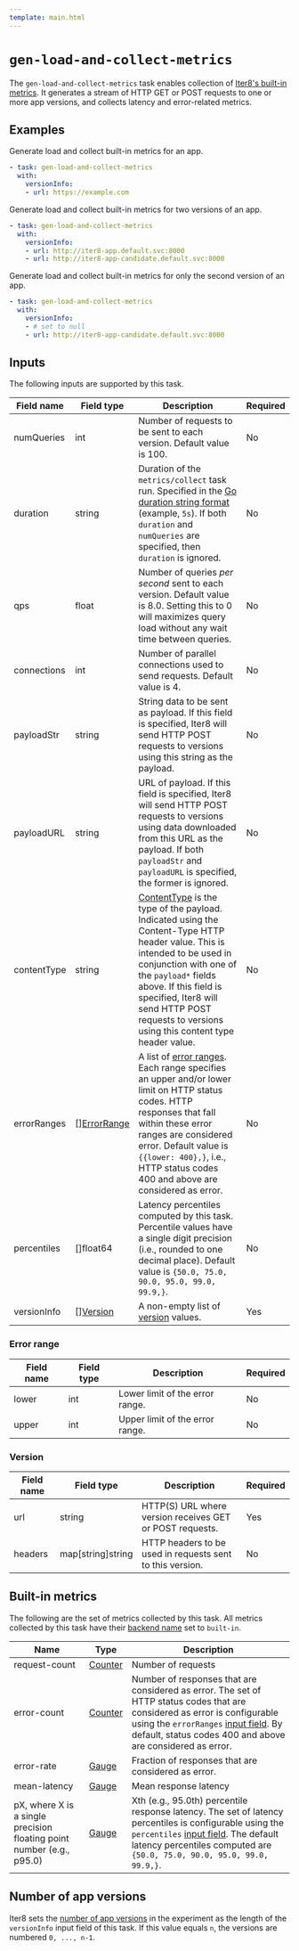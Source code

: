 ```yaml
---
template: main.html
---
```


# `gen-load-and-collect-metrics`
The `gen-load-and-collect-metrics` task enables collection of [Iter8's built-in metrics](#built-in-metrics). It generates a stream of HTTP GET or POST requests to one or more app versions, and collects latency and error-related metrics.

## Examples
Generate load and collect built-in metrics for an app.
```yaml
- task: gen-load-and-collect-metrics
  with:
    versionInfo:
    - url: https://example.com
```

Generate load and collect built-in metrics for two versions of an app.
```yaml
- task: gen-load-and-collect-metrics
  with:
    versionInfo:
    - url: http://iter8-app.default.svc:8000
    - url: http://iter8-app-candidate.default.svc:8000
```

Generate load and collect built-in metrics for only the second version of an app.
```yaml
- task: gen-load-and-collect-metrics
  with:
    versionInfo:
    - # set to null
    - url: http://iter8-app-candidate.default.svc:8000
```

## Inputs
The following inputs are supported by this task.

| Field name | Field type | Description | Required |
| ----- | ---- | ----------- | -------- |
| numQueries | int | Number of requests to be sent to each version. Default value is 100. | No |
| duration | string | Duration of the `metrics/collect` task run. Specified in the [Go duration string format](https://golang.org/pkg/time/#ParseDuration) (example, `5s`). If both `duration` and `numQueries` are specified, then `duration` is ignored. | No |
| qps | float | Number of queries *per second* sent to each version. Default value is 8.0. Setting this to 0 will maximizes query load without any wait time between queries. | No |
| connections | int | Number of parallel connections used to send requests. Default value is 4. | No |
| payloadStr | string | String data to be sent as payload. If this field is specified, Iter8 will send HTTP POST requests to versions using this string as the payload. | No |
| payloadURL | string | URL of payload. If this field is specified, Iter8 will send HTTP POST requests to versions using data downloaded from this URL as the payload. If both `payloadStr` and `payloadURL` is specified, the former is ignored. | No |
| contentType | string | [ContentType](https://developer.mozilla.org/en-US/docs/Web/HTTP/Headers/Content-Type) is the type of the payload. Indicated using the Content-Type HTTP header value. This is intended to be used in conjunction with one of the `payload*` fields above. If this field is specified, Iter8 will send HTTP POST requests to versions using this content type header value. | No |
| errorRanges | [][ErrorRange](#error-range) | A list of [error ranges](#error-range). Each range specifies an upper and/or lower limit on HTTP status codes. HTTP responses that fall within these error ranges are considered error. Default value is `{{lower: 400},}`, i.e., HTTP status codes 400 and above are considered as error. | No |
| percentiles | []float64 | Latency percentiles computed by this task. Percentile values have a single digit precision (i.e., rounded to one decimal place). Default value is `{50.0, 75.0, 90.0, 95.0, 99.0, 99.9,}`. | No |
| versionInfo | [][Version](#version) | A non-empty list of [version](#version) values. | Yes |

### Error range
| Field name | Field type | Description | Required |
| ----- | ---- | ----------- | -------- |
| lower | int | Lower limit of the error range. | No |
| upper | int | Upper limit of the error range. | No |

### Version
| Field name | Field type | Description | Required |
| ----- | ---- | ----------- | -------- |
| url | string | HTTP(S) URL where version receives GET or POST requests. | Yes |
| headers | map[string]string | HTTP headers to be used in requests sent to this version. | No |

## Built-in metrics
The following are the set of metrics collected by this task. All metrics collected by this task have their [backend name](../topics/metrics.md) set to `built-in`.

| Name         | Type | Description |
| ------------ | ----------- | -------- |
| request-count | [Counter](../topics/metrics.md#counter) | Number of requests |
| error-count | [Counter](../topics/metrics.md#counter) | Number of responses that are considered as error. The set of HTTP status codes that are considered as error is configurable using the `errorRanges` [input field](#inputs). By default, status codes 400 and above are considered as error. |
| error-rate | [Gauge](../topics/metrics.md#gauge) | Fraction of responses that are considered as error. |
| mean-latency | [Gauge](../topics/metrics.md#gaugee) | Mean response latency |
| pX, where X is a single precision floating point number (e.g., p95.0) | [Gauge](../topics/metrics.md#gauge) | Xth (e.g., 95.0th) percentile response latency. The set of latency percentiles is configurable using the `percentiles` [input field](#inputs). The default latency percentiles computed are `{50.0, 75.0, 90.0, 95.0, 99.0, 99.9,}`. |

## Number of app versions

Iter8 sets the [number of app versions](../topics/versionnumbering.md) in the experiment as the length of the `versionInfo` input field of this task. If this value equals `n`, the versions are numbered `0, ..., n-1`.